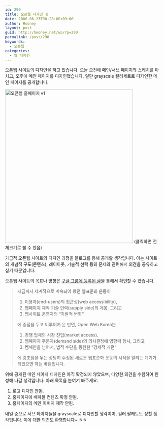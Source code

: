 ```yaml
---
id: 290
title: 오픈웹 디자인 중
date: 2006-06-23T00:28:00+09:00
author: Hooney
layout: post
guid: http://hooney.net/wp/?p=290
permalink: /post/290
keywords:
  - 오픈웹
categories:
  - 웹 디자인
---
```

[오픈웹](http://openweb.or.kr) 사이트의 디자인을 하고 있습니다. 오늘 오전에 메인/서브 페이지의 스케치를 마치고, 오후에 메인 페이지를 디자인했습니다. 일단 grayscale 컬러세트로 디자인한 메인 페이지를 공개합니다.

[<img src="/uploads/2006/thumb_main0622b.png" width="415" height="500" alt="오픈웹 홈페이지 v1" />](/uploads/2006/main0622b.png) (클릭하면 전체크기로 볼 수 있음)

가급적 오픈웹 사이트의 디자인 과정을 블로그를 통해 공개할 생각입니다. 이는 사이트의 개념적 구도(콘텐츠), 레이아웃, 기술적 선택 등의 문제와 관련해서 의견을 공유하고 싶기 때문입니다.

오픈웹 사이트의 목표나 방향은 [구글 그룹에 등록된 글](http://groups.google.com/group/open-web/browse_thread/thread/752777104434b5aa/8e5a3fada2bf6360#8e5a3fada2bf6360)을 통해서 확인할 수 있습니다.

> 지금까지 세계적으로 계속되어 왔던 웹표준화 운동이
> 
> 1. 이용자(end-users)의 접근성(web accessibility),  
> 2. 웹페이지 제작 기술 인력(supply side)의 계몽, 그리고  
> 3. 웹사이트 운영자의 &#8220;자발적 변화&#8221;
> 
> 에 중점을 두고 이루어져 온 반면, Open Web Korea는
> 
> 1. 경쟁 업체의 시장 진입(market access),  
> 2. 웹페이지 주문자(demand side)의 의사결정에 영향력 행사, 그리고  
> 3. 켐페인을 넘어서, 법적 수단을 동원한 &#8220;강제적 개편&#8221;
> 
> 에 강조점을 두는 상당히 수정된 새로운 웹표준화 운동의 시작을 알리는 계기가 되었으면 하는 바램입니다. 

위에 공개된 메인 페이지 디자인은 아직 확정되지 않았으며, 다양한 의견을 수렴하여 완성해 나갈 생각입니다. 아래 목록을 눈여겨 봐주세요.

  1. 로고 디자인 안됨.
  2. 홈페이지에 배치될 컨텐츠 확정 안됨.
  3. 홈페이지의 메인 이미지 제작 안됨.

내일 중으로 서브 페이지들을 grayscale로 디자인할 생각이며, 컬러 팔래트도 정할 생각입니다. 이에 대한 의견도 환영합니다~ ㅎㅎ